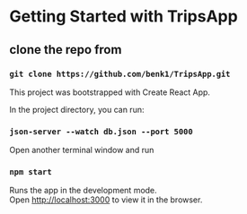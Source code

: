 # Getting Started with TripsApp

## clone the repo from

### `git clone https://github.com/benk1/TripsApp.git`

This project was bootstrapped with Create React App.

In the project directory, you can run:

### `json-server --watch db.json --port 5000`

Open another terminal window and run

### `npm start`

Runs the app in the development mode.\
Open [http://localhost:3000](http://localhost:3000) to view it in the browser.
